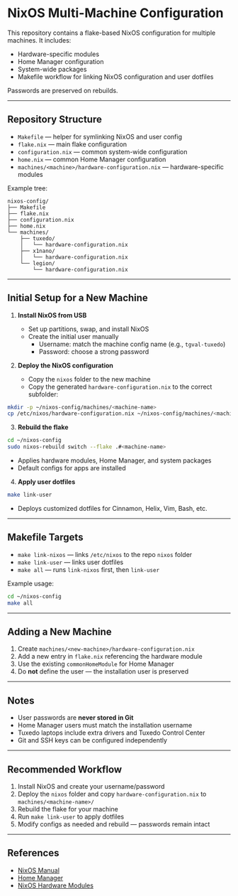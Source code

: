 # NixOS Multi-Machine Configuration

This repository contains a flake-based NixOS configuration for multiple machines. It includes:

- Hardware-specific modules
- Home Manager configuration
- System-wide packages
- Makefile workflow for linking NixOS configuration and user dotfiles

Passwords are preserved on rebuilds.

---

## Repository Structure

- `Makefile` — helper for symlinking NixOS and user config  
- `flake.nix` — main flake configuration  
- `configuration.nix` — common system-wide configuration  
- `home.nix` — common Home Manager configuration  
- `machines/<machine>/hardware-configuration.nix` — hardware-specific modules  

Example tree:

```
nixos-config/
├── Makefile
├── flake.nix
├── configuration.nix
├── home.nix
└── machines/
    ├── tuxedo/
    │   └── hardware-configuration.nix
    ├── x1nano/
    │   └── hardware-configuration.nix
    └── legion/
        └── hardware-configuration.nix
```

---

## Initial Setup for a New Machine

1. **Install NixOS from USB**  
   - Set up partitions, swap, and install NixOS  
   - Create the initial user manually  
     - Username: match the machine config name (e.g., `tgval-tuxedo`)  
     - Password: choose a strong password

2. **Deploy the NixOS configuration**  
   - Copy the `nixos` folder to the new machine  
   - Copy the generated `hardware-configuration.nix` to the correct subfolder:

```bash
mkdir -p ~/nixos-config/machines/<machine-name>
cp /etc/nixos/hardware-configuration.nix ~/nixos-config/machines/<machine-name>/
```

3. **Rebuild the flake**  

```bash
cd ~/nixos-config
sudo nixos-rebuild switch --flake .#<machine-name>
```

- Applies hardware modules, Home Manager, and system packages  
- Default configs for apps are installed

4. **Apply user dotfiles**  

```bash
make link-user
```

- Deploys customized dotfiles for Cinnamon, Helix, Vim, Bash, etc.

---

## Makefile Targets

- `make link-nixos` — links `/etc/nixos` to the repo `nixos` folder  
- `make link-user` — links user dotfiles  
- `make all` — runs `link-nixos` first, then `link-user`

Example usage:

```bash
cd ~/nixos-config
make all
```

---

## Adding a New Machine

1. Create `machines/<new-machine>/hardware-configuration.nix`  
2. Add a new entry in `flake.nix` referencing the hardware module  
3. Use the existing `commonHomeModule` for Home Manager  
4. Do **not** define the user — the installation user is preserved  

---

## Notes

- User passwords are **never stored in Git**  
- Home Manager users must match the installation username  
- Tuxedo laptops include extra drivers and Tuxedo Control Center  
- Git and SSH keys can be configured independently

---

## Recommended Workflow

1. Install NixOS and create your username/password  
2. Deploy the `nixos` folder and copy `hardware-configuration.nix` to `machines/<machine-name>/`  
3. Rebuild the flake for your machine  
4. Run `make link-user` to apply dotfiles  
5. Modify configs as needed and rebuild — passwords remain intact

---

## References

- [NixOS Manual](https://nixos.org/manual/nixos/stable/)  
- [Home Manager](https://nix-community.github.io/home-manager/)  
- [NixOS Hardware Modules](https://github.com/NixOS/nixos-hardware)
